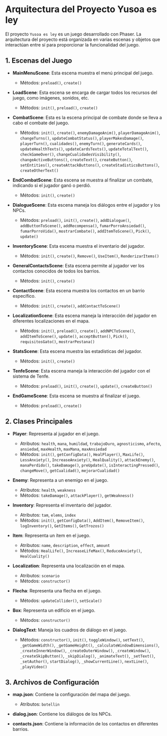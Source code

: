 # Arquitectura del Proyecto Yusoa es ley

El proyecto `Yusoa es ley` es un juego desarrollado con Phaser. La arquitectura del proyecto está organizada en varias escenas y objetos que interactúan entre sí para proporcionar la funcionalidad del juego.


## 1. Escenas del Juego

- **MainMenuScene**: Esta escena muestra el menú principal del juego.
  - Métodos: `preload()`, `create()`

- **LoadScene**: Esta escena se encarga de cargar todos los recursos del juego, como imágenes, sonidos, etc.
  - Métodos: `init()`, `preload()`, `create()`

- **CombatScene**: Esta es la escena principal de combate donde se lleva a cabo el combate del juego.
  - Métodos: `init()`, `create()`, `enemyDamageAnim()`, `playerDamageAnim()`, `changeTurns()`, `updateCombatStatus()`, `playerMakesDamage()`, `playerTurn()`, `cualidades()`, `enemyTurn()`, `generateCards()`, `updateHealthTexts()`, `updateCardsTexts()`, `updateTotalText()`, `checkGameOver()`, `changeCualidadesVisibility()`, `changeActiveButtons()`, `createText()`, `createButton()`, `setEntities()`, `createAttackButtons()`, `createStadisticsButtons()`, `createOtherText()`

- **EndCombatScene**: Esta escena se muestra al finalizar un combate, indicando si el jugador ganó o perdió.
  - Métodos: `init()`, `create()`

- **DialogueScene**: Esta escena maneja los diálogos entre el jugador y los NPCs.
  - Métodos: `preload()`, `init()`, `create()`, `addDialogue()`, `addButtonToScene()`, `addRecompensa()`, `fumarPorroAnsiedad()`, `fumarPorroVida()`, `mostrarCombate()`, `addItemToScene()`, `Pick()`, `update()`

- **InventoryScene**: Esta escena muestra el inventario del jugador.
  - Métodos: `init()`, `create()`, `Remove()`, `UseItem()`, `RenderizarItems()`

- **GeneralContactsScene**: Esta escena permite al jugador ver los contactos conocidos de todos los barrios.
  - Métodos: `init()`, `create()`

- **ContactScene**: Esta escena muestra los contactos en un barrio específico.
  - Métodos: `init()`, `create()`, `addContactToScene()`

- **LocalizationScene**: Esta escena maneja la interacción del jugador en diferentes localizaciones en el mapa.
  - Métodos: `init()`, `preload()`, `create()`, `addNPCToScene()`, `addItemToScene()`, `update()`, `acceptButton()`, `Pick()`, `requisitosGato()`, `mostrarPestana()`

- **StatsScene**: Esta escena muestra las estadísticas del jugador.
  - Métodos: `init()`, `create()`

- **TenfeScene**: Esta escena maneja la interacción del jugador con el sistema de Tenfe.
  - Métodos: `preload()`, `init()`, `create()`, `update()`, `createButton()`

- **EndGameScene**: Esta escena se muestra al finalizar el juego.
  - Métodos: `preload()`, `create()`

## 2. Clases Principales

- **Player**: Representa al jugador en el juego.
  - Atributos: `health`, `mana`, `humildad`, `trabajoDuro`, `agnosticismo`, `afecto`, `ansiedad`, `maxHealth`, `maxMana`, `maxAnsiedad`
  - Métodos: `init()`, `getConfigData()`, `HealPlayer()`, `MaxLife()`, `LessAnxiety()`, `IncreaseAnxiety()`, `HealQuality()`, `attackEnemy()`, `manaPerdido()`, `takeDamage()`, `preUpdate()`, `isInteractingPressed()`, `changeMove()`, `getCualidad()`, `mejorarCualidad()`

- **Enemy**: Representa a un enemigo en el juego.
  - Atributos: `health`, `weakness`
  - Métodos: `takeDamage()`, `attackPlayer()`, `getWeakness()`

- **Inventory**: Representa el inventario del jugador.
  - Atributos: `tam`, `elems`, `index`
  - Métodos: `init()`, `getConfigData()`, `AddItem()`, `RemoveItem()`, `logInventory()`, `GetItems()`, `GetTrozos()`

- **Item**: Representa un ítem en el juego.
  - Atributos: `name`, `description`, `effect`, `amount`
  - Métodos: `HealLife()`, `IncreaseLifeMax()`, `ReduceAnxiety()`, `HealCuality()`

- **Localization**: Representa una localización en el mapa.
  - Atributos: `scenario`
  - Métodos: `constructor()`

- **Flecha**: Representa una flecha en el juego.
  - Métodos: `updateCollider()`, `setScale()`

- **Box**: Representa un edificio en el juego.
  - Métodos: `constructor()`

- **DialogText**: Maneja los cuadros de diálogo en el juego.
  - Métodos: `constructor()`, `init()`, `toggleWindow()`, `setText()`, `_getGameWidth()`, `_getGameHeight()`, `_calculateWindowDimensions()`, `_createInnerWindow()`, `_createOuterWindow()`, `_createWindow()`, `_createSkipButton()`, `_skipDialog()`, `_animateText()`, `_setText()`, `_setAuthor()`, `startDialog()`, `_showCurrentLine()`, `nextLine()`, `_playVideo()`

## 3. Archivos de Configuración

- **map.json**: Contiene la configuración del mapa del juego.
  - Atributos: `botellin`

- **dialog.json**: Contiene los diálogos de los NPCs.

- **contacts.json**: Contiene la información de los contactos en diferentes barrios.
